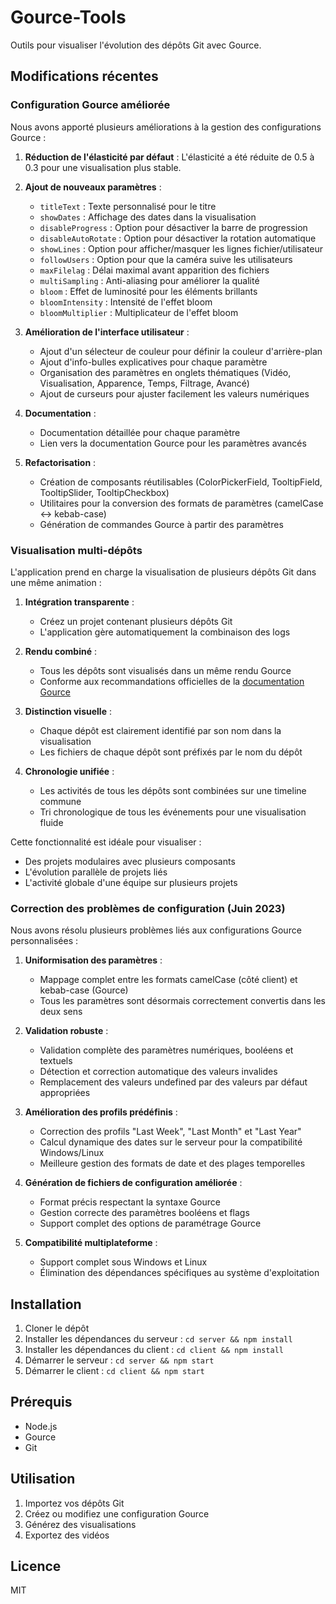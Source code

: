 # Gource-Tools

Outils pour visualiser l'évolution des dépôts Git avec Gource.

## Modifications récentes

### Configuration Gource améliorée

Nous avons apporté plusieurs améliorations à la gestion des configurations Gource :

1. **Réduction de l'élasticité par défaut** : L'élasticité a été réduite de 0.5 à 0.3 pour une visualisation plus stable.

2. **Ajout de nouveaux paramètres** :
   - `titleText` : Texte personnalisé pour le titre
   - `showDates` : Affichage des dates dans la visualisation
   - `disableProgress` : Option pour désactiver la barre de progression
   - `disableAutoRotate` : Option pour désactiver la rotation automatique
   - `showLines` : Option pour afficher/masquer les lignes fichier/utilisateur
   - `followUsers` : Option pour que la caméra suive les utilisateurs
   - `maxFilelag` : Délai maximal avant apparition des fichiers
   - `multiSampling` : Anti-aliasing pour améliorer la qualité
   - `bloom` : Effet de luminosité pour les éléments brillants
   - `bloomIntensity` : Intensité de l'effet bloom
   - `bloomMultiplier` : Multiplicateur de l'effet bloom

3. **Amélioration de l'interface utilisateur** :
   - Ajout d'un sélecteur de couleur pour définir la couleur d'arrière-plan
   - Ajout d'info-bulles explicatives pour chaque paramètre
   - Organisation des paramètres en onglets thématiques (Vidéo, Visualisation, Apparence, Temps, Filtrage, Avancé)
   - Ajout de curseurs pour ajuster facilement les valeurs numériques

4. **Documentation** :
   - Documentation détaillée pour chaque paramètre
   - Lien vers la documentation Gource pour les paramètres avancés

5. **Refactorisation** :
   - Création de composants réutilisables (ColorPickerField, TooltipField, TooltipSlider, TooltipCheckbox)
   - Utilitaires pour la conversion des formats de paramètres (camelCase <-> kebab-case)
   - Génération de commandes Gource à partir des paramètres

### Visualisation multi-dépôts

L'application prend en charge la visualisation de plusieurs dépôts Git dans une même animation :

1. **Intégration transparente** : 
   - Créez un projet contenant plusieurs dépôts Git
   - L'application gère automatiquement la combinaison des logs

2. **Rendu combiné** : 
   - Tous les dépôts sont visualisés dans un même rendu Gource
   - Conforme aux recommandations officielles de la [documentation Gource](https://github.com/acaudwell/Gource/wiki/Visualizing-Multiple-Repositories)

3. **Distinction visuelle** : 
   - Chaque dépôt est clairement identifié par son nom dans la visualisation
   - Les fichiers de chaque dépôt sont préfixés par le nom du dépôt

4. **Chronologie unifiée** : 
   - Les activités de tous les dépôts sont combinées sur une timeline commune
   - Tri chronologique de tous les événements pour une visualisation fluide

Cette fonctionnalité est idéale pour visualiser :
- Des projets modulaires avec plusieurs composants
- L'évolution parallèle de projets liés
- L'activité globale d'une équipe sur plusieurs projets

### Correction des problèmes de configuration (Juin 2023)

Nous avons résolu plusieurs problèmes liés aux configurations Gource personnalisées :

1. **Uniformisation des paramètres** :
   - Mappage complet entre les formats camelCase (côté client) et kebab-case (Gource)
   - Tous les paramètres sont désormais correctement convertis dans les deux sens

2. **Validation robuste** :
   - Validation complète des paramètres numériques, booléens et textuels
   - Détection et correction automatique des valeurs invalides
   - Remplacement des valeurs undefined par des valeurs par défaut appropriées

3. **Amélioration des profils prédéfinis** :
   - Correction des profils "Last Week", "Last Month" et "Last Year"
   - Calcul dynamique des dates sur le serveur pour la compatibilité Windows/Linux
   - Meilleure gestion des formats de date et des plages temporelles

4. **Génération de fichiers de configuration améliorée** :
   - Format précis respectant la syntaxe Gource
   - Gestion correcte des paramètres booléens et flags
   - Support complet des options de paramétrage Gource

5. **Compatibilité multiplateforme** :
   - Support complet sous Windows et Linux
   - Élimination des dépendances spécifiques au système d'exploitation

## Installation

1. Cloner le dépôt
2. Installer les dépendances du serveur : `cd server && npm install`
3. Installer les dépendances du client : `cd client && npm install`
4. Démarrer le serveur : `cd server && npm start`
5. Démarrer le client : `cd client && npm start`

## Prérequis

- Node.js
- Gource
- Git

## Utilisation

1. Importez vos dépôts Git
2. Créez ou modifiez une configuration Gource
3. Générez des visualisations
4. Exportez des vidéos

## Licence

MIT 